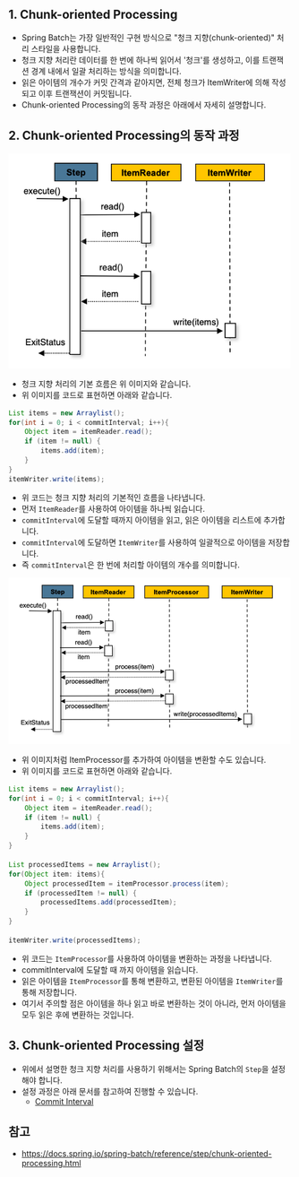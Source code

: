 ## 1. Chunk-oriented Processing

- Spring Batch는 가장 일반적인 구현 방식으로 "청크 지향(chunk-oriented)" 처리 스타일을 사용합니다. 
- 청크 지향 처리란 데이터를 한 번에 하나씩 읽어서 '청크'를 생성하고, 이를 트랜잭션 경계 내에서 일괄 처리하는 방식을 의미합니다. 
- 읽은 아이템의 개수가 커밋 간격과 같아지면, 전체 청크가 ItemWriter에 의해 작성되고 이후 트랜잭션이 커밋됩니다.
- Chunk-oriented Processing의 동작 과정은 아래에서 자세히 설명합니다.

## 2. Chunk-oriented Processing의 동작 과정

![img.png](img.png)

- 청크 지향 처리의 기본 흐름은 위 이미지와 같습니다.
- 위 이미지를 코드로 표현하면 아래와 같습니다.

```java
List items = new Arraylist();
for(int i = 0; i < commitInterval; i++){
    Object item = itemReader.read();
    if (item != null) {
        items.add(item);
    }
}
itemWriter.write(items);
```

- 위 코드는 청크 지향 처리의 기본적인 흐름을 나타냅니다.
- 먼저 `ItemReader`를 사용하여 아이템을 하나씩 읽습니다.
- `commitInterval`에 도달할 때까지 아이템을 읽고, 읽은 아이템을 리스트에 추가합니다.
- `commitInterval`에 도달하면 `ItemWriter`를 사용하여 일괄적으로 아이템을 저장합니다.
- 즉 `commitInterval`은 한 번에 처리할 아이템의 개수를 의미합니다.

![img_1.png](img_1.png)

- 위 이미지처럼 ItemProcessor를 추가하여 아이템을 변환할 수도 있습니다.
- 위 이미지를 코드로 표현하면 아래와 같습니다.

```java
List items = new Arraylist();
for(int i = 0; i < commitInterval; i++){
    Object item = itemReader.read();
    if (item != null) {
        items.add(item);
    }
}

List processedItems = new Arraylist();
for(Object item: items){
    Object processedItem = itemProcessor.process(item);
    if (processedItem != null) {
        processedItems.add(processedItem);
    }
}

itemWriter.write(processedItems);
```

- 위 코드는 `ItemProcessor`를 사용하여 아이템을 변환하는 과정을 나타냅니다.
- commitInterval에 도달할 때 까지 아이템을 읽습니다.
- 읽은 아이템을 `ItemProcessor`를 통해 변환하고, 변환된 아이템을 `ItemWriter`를 통해 저장합니다.
- 여기서 주의할 점은 아이템을 하나 읽고 바로 변환하는 것이 아니라, 먼저 아이템을 모두 읽은 후에 변환하는 것입니다.

## 3. Chunk-oriented Processing 설정

- 위에서 설명한 청크 지향 처리를 사용하기 위해서는 Spring Batch의 `Step`을 설정해야 합니다.
- 설정 과정은 아래 문서를 참고하여 진행할 수 있습니다.
	- [Commit Interval](../CommitInterval/CommitInterval.md)


## 참고

- https://docs.spring.io/spring-batch/reference/step/chunk-oriented-processing.html